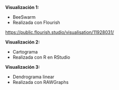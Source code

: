 **Visualización 1:**

- BeeSwarm
- Realizada con Flourish

https://public.flourish.studio/visualisation/11928031/

**Visualización 2:**

- Cartograma
- Realizada con R en RStudio

**Visualización 3:**

- Dendrograma linear
- Realizada con RAWGraphs



